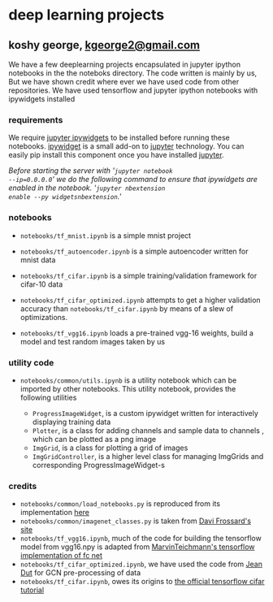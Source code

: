 # deep learning projects
## koshy george, kgeorge2@gmail.com

We have a few deeplearning projects encapsulated in jupyter ipython notebooks in the the noteboks directory.
The code written is mainly by us, But we have shown credit where ever we have used code from other repositories.
We have used tensorflow and jupyter ipython notebooks with ipywidgets installed


### requirements
We require [jupyter ipywidgets](https://github.com/ipython/ipywidgets) to be installed before running these notebooks. [ipywidget](https://github.com/ipython/ipywidgets) is a small add-on to [jupyter](http://jupyter.org/) technology. You can easily pip install this component once you have installed [jupyter](http://jupyter.org/).

*Before starting the server with '<code>jupyter notebook --ip=0.0.0.0</code>' we do the following command to ensure that ipywidgets are enabled in the notebook. '<code>jupyter nbextension enable --py widgetsnbextension</code>.'*


### notebooks

* <code>notebooks/tf_mnist.ipynb</code> is a simple mnist project

* <code>notebooks/tf_autoencoder.ipynb</code> is a simple autoencoder written for mnist data

* <code>notebooks/tf_cifar.ipynb</code> is a simple training/validation framework for cifar-10 data

* <code>notebooks/tf_cifar_optimized.ipynb</code>  attempts to get a higher validation accuracy than <code>notebooks/tf_cifar.ipynb</code> by means of a slew of optimizations.

* <code>notebooks/tf_vgg16.ipynb</code> loads a pre-trained vgg-16 weights, build a model and test random images taken by us


### utility code
* <code>notebooks/common/utils.ipynb</code> is a utility notebook which can be imported by other notebooks. This utility notebook,
provides the following utilities

    *  <code>ProgressImageWidget</code>, is a custom ipywidget written for interactively displaying training data
    *  <code>Plotter</code>, is a class for adding channels and sample data to channels , which can be plotted as a png image
    *  <code>ImgGrid</code>, is a class for plotting a grid of images
    *  <code>ImgGridController</code>, is a higher level class for managing ImgGrids and corresponding ProgressImageWidget-s

### credits
* <code>notebooks/common/load_notebooks.py</code>  is reproduced from its implementation [here](http://jupyter-notebook.readthedocs.io/en/latest/examples/Notebook/Importing%20Notebooks.html)
* <code>notebooks/common/imagenet_classes.py</code> is taken from [Davi Frossard's site](https://www.cs.toronto.edu/~frossard/post/vgg16)
* <code>notebooks/tf_vgg16.ipynb</code>, much of the code for building the tensorflow model from vgg16.npy is adapted from [ MarvinTeichmann's tensorflow implementation of fc net](https://github.com/MarvinTeichmann/tensorflow-fcn)
* <code>notebooks/tf_cifar_optimized.ipynb</code>, we have used the code from [Jean Dut](https://github.com/jeandut/tensorflow-models) for GCN pre-processing of data
* <code>notebooks/tf_cifar.ipynb</code>, owes its origins to [the official tensorflow cifar tutorial](https://github.com/tensorflow/tensorflow/tree/master/tensorflow/models/image/cifar10)